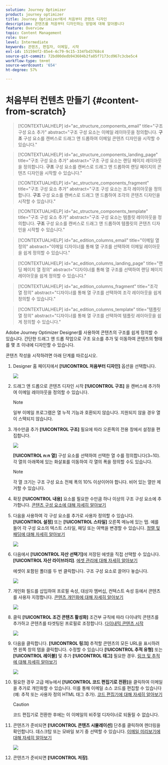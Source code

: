 ```yaml
---
solution: Journey Optimizer
product: journey optimizer
title: Journey Optimizer에서 처음부터 콘텐츠 디자인
description: 콘텐츠를 처음부터 디자인하는 방법에 대해 알아봅니다
feature: Overview
topic: Content Management
role: User
level: Intermediate
keywords: 콘텐츠, 편집자, 이메일, 시작
exl-id: 151594f2-85e4-4c79-9c15-334fbd3768c4
source-git-commit: 72bd00dedb943604b2fa85f7173cd967c3cbe5c4
workflow-type: tm+mt
source-wordcount: '654'
ht-degree: 57%

---
```


# 처음부터 컨텐츠 만들기 {#content-from-scratch}

>[!CONTEXTUALHELP]
>id="ac_structure_components_email"
>title="구조 구성 요소 추가"
>abstract="구조 구성 요소는 이메일 레이아웃을 정의합니다. **구조** 구성 요소를 캔버스로 드래그 앤 드롭하여 이메일 콘텐츠 디자인을 시작할 수 있습니다."

>[!CONTEXTUALHELP]
>id="ac_structure_components_landing_page"
>title="구조 구성 요소 추가"
>abstract="구조 구성 요소는 랜딩 페이지 레이아웃을 정의합니다. **구조** 구성 요소를 캔버스로 드래그 앤 드롭하여 랜딩 페이지의 콘텐츠 디자인을 시작할 수 있습니다."

>[!CONTEXTUALHELP]
>id="ac_structure_components_fragment"
>title="구조 구성 요소 추가"
>abstract="구조 구성 요소는 조각 레이아웃을 정의합니다. **구조** 구성 요소를 캔버스로 드래그 앤 드롭하여 조각의 콘텐츠 디자인을 시작할 수 있습니다."

>[!CONTEXTUALHELP]
>id="ac_structure_components_template"
>title="구조 구성 요소 추가"
>abstract="구조 구성 요소는 템플릿 레이아웃을 정의합니다. **구조** 구성 요소를 캔버스로 드래그 앤 드롭하여 템플릿의 콘텐츠 디자인을 시작할 수 있습니다."


>[!CONTEXTUALHELP]
>id="ac_edition_columns_email"
>title="이메일 열 정의"
>abstract="이메일 디자이너를 통해 열 구조를 선택하여 이메일 레이아웃을 쉽게 정의할 수 있습니다."

>[!CONTEXTUALHELP]
>id="ac_edition_columns_landing_page"
>title="랜딩 페이지 열 정의"
>abstract="디자이너를 통해 열 구조를 선택하여 랜딩 페이지 레이아웃을 쉽게 정의할 수 있습니다."

>[!CONTEXTUALHELP]
>id="ac_edition_columns_fragment"
>title="조각 열 정의"
>abstract="디자이너를 통해 열 구조를 선택하여 조각 레이아웃을 쉽게 정의할 수 있습니다."

>[!CONTEXTUALHELP]
>id="ac_edition_columns_template"
>title="템플릿 열 정의"
>abstract="디자이너를 통해 열 구조를 선택하여 템플릿 레이아웃을 쉽게 정의할 수 있습니다."


Adobe Journey Optimizer Designer를 사용하여 콘텐츠의 구조를 쉽게 정의할 수 있습니다. 간단한 드래그 앤 드롭 작업으로 구조 요소를 추가 및 이동하여 콘텐츠의 형태를 몇 초 이내에 디자인할 수 있습니다.

콘텐츠 작성을 시작하려면 아래 단계를 따르십시오.

1. Designer 홈 페이지에서 **[!UICONTROL 처음부터 디자인]** 옵션을 선택합니다.

   ![](assets/email_designer.png)

1. 드래그 앤 드롭으로 콘텐츠 디자인 시작 **[!UICONTROL 구조]** 을 캔버스에 추가하여 이메일 레이아웃을 정의할 수 있습니다.

   >[!NOTE]
   >
   >일부 이메일 프로그램은 열 누적 기능과 호환되지 않습니다. 지원되지 않을 경우 열이 스택되지 않습니다.

   <!--Once placed in the email, you cannot move nor remove your components unless there is already a content component or a fragment placed inside. This is not true in AJO - TBC?-->

1. 개수만큼 추가 **[!UICONTROL 구조]** 필요에 따라 오른쪽의 전용 창에서 설정을 편집합니다.

   ![](assets/email_designer_structure_components.png)

   **[!UICONTROL n:n 열]** 구성 요소를 선택하여 선택한 열 수를 정의합니다(3~10). 각 열의 아래쪽에 있는 화살표를 이동하여 각 열의 폭을 정의할 수도 있습니다.

   >[!NOTE]
   >
   >각 열 크기는 구조 구성 요소 전체 폭의 10% 이상이어야 합니다. 비어 있는 열만 제거할 수 있습니다.

1. 확장 **[!UICONTROL 내용]** 요소를 필요한 수만큼 하나 이상의 구조 구성 요소에 추가합니다. [콘텐츠 구성 요소에 대해 자세히 알아보기](content-components.md)

1. 다음을 사용하여 각 구성 요소를 추가로 사용자 정의할 수 있습니다. **[!UICONTROL 설정]** 또는 **[!UICONTROL 스타일]** 오른쪽 메뉴에 있는 탭. 예를 들어 각 구성 요소의 텍스트 스타일, 패딩 또는 여백을 변경할 수 있습니다. [정렬 및 패딩에 대해 자세히 알아보기](alignment-and-padding.md)

   ![](assets/email_designer_structure_component.png)

1. 다음에서 **[!UICONTROL 자산 선택기]**&#x200B;에 저장된 에셋을 직접 선택할 수 있습니다. **[!UICONTROL 자산 라이브러리]**. [에셋 관리에 대해 자세히 알아보기](assets-essentials.md)

   에셋이 포함된 폴더를 두 번 클릭합니다. 구조 구성 요소로 끌어다 놓습니다.

   ![](assets/email_designer_asset_picker.png)

1. 개인화 필드를 삽입하여 프로필 속성, 대상자 멤버십, 컨텍스트 속성 등에서 콘텐츠를 사용자 지정합니다. [콘텐츠 개인화에 대해 자세히 알아보기](../personalization/personalize.md)

   ![](assets/email_designer_personalization.png)

1. 클릭 **[!UICONTROL 조건 콘텐츠 활성화]** 조건부 규칙에 따라 다이내믹 콘텐츠를 추가하고 콘텐츠를 타겟팅된 프로필로 조정합니다. [다이내믹 콘텐츠 시작](../personalization/get-started-dynamic-content.md)

   ![](assets/email_designer_dynamic-content.png)

1. 다음을 클릭합니다. **[!UICONTROL 링크]** 추적할 콘텐츠의 모든 URL을 표시하려면 왼쪽 창의 탭을 클릭합니다. 수정할 수 있습니다 **[!UICONTROL 추적 유형]** 또는 **[!UICONTROL 레이블]** 및 추가 **[!UICONTROL 태그]** 필요한 경우. [링크 및 추적에 대해 자세히 알아보기](message-tracking.md)

   ![](assets/email_designer_links.png)

1. 필요한 경우 고급 메뉴에서 **[!UICONTROL 코드 편집기로 전환]**&#x200B;을 클릭하여 이메일을 추가로 개인화할 수 있습니다. 이를 통해 이메일 소스 코드를 편집할 수 있습니다(예: 추적 또는 사용자 정의 HTML 태그 추가). [코드 편집기에 대해 자세히 알아보기](code-content.md)

   >[!CAUTION]
   >
   >코드 편집기로 전환한 후에는 이 이메일의 비주얼 디자이너로 되돌릴 수 없습니다.

1. 콘텐츠가 준비되면 **[!UICONTROL 콘텐츠 시뮬레이션]** 단추를 클릭하여 렌더링을 확인합니다. 데스크탑 또는 모바일 보기 중 선택할 수 있습니다. [이메일 미리보기에 대해 자세히 알아보기](preview.md)

   ![](assets/email_designer_simulate_content.png)

1. 콘텐츠가 준비되면 **[!UICONTROL 저장]**.

